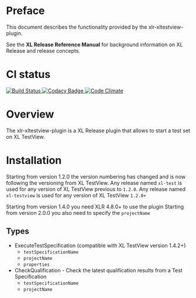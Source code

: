 # Preface #

This document describes the functionality provided by the xlr-xltestview-plugin.

See the **XL Release Reference Manual** for background information on XL Release and release concepts.


# CI status #

[![Build Status][xlr-xltestview-travis-image] ][xlr-xltestview-travis-url]
[![Codacy Badge][xlr-xltestview-codacy-image] ][xlr-xltestview-codacy-url]
[![Code Climate][xlr-xltestview-code-climate-image] ][xlr-xltestview-code-climate-url]

[xlr-xltestview-travis-image]: https://travis-ci.org/xebialabs-community/xlr-xltestview-plugin.svg?branch=master
[xlr-xltestview-travis-url]: https://travis-ci.org/xebialabs-community/xlr-xltestview-plugin
[xlr-xltestview-codacy-image]: https://api.codacy.com/project/badge/grade/27d1fc3f0d984422b6cde27b84a337d7
[xlr-xltestview-codacy-url]: https://www.codacy.com/app/joris-dewinne/xlr-xltestview-plugin
[xlr-xltestview-code-climate-image]: https://codeclimate.com/github/xebialabs-community/xlr-xltestview-plugin/badges/gpa.svg
[xlr-xltestview-code-climate-url]: https://codeclimate.com/github/xebialabs-community/xlr-xltestview-plugin

# Overview #

The xlr-xltestview-plugin is a XL Release plugin that allows to start a test set on XL TestView.

# Installation #

Starting from version 1.2.0 the version numbering has changed and is now following the versioning from XL TestView.
Any release named `xl-test` is used for any version of XL TestView previous to `1.2.0`.
Any release named `xl-testview` is used for any version of XL TestView `1.2.0+`

Starting from version 1.4.0 you need XLR 4.8.0+ to use the plugin
Starting from version 2.0.0 you also need to specify the `projectName`

## Types ##

+ ExecuteTestSpecification (compatible with XL TestView version 1.4.2+)
  * `testSpecificationName`
  * `projectName`
  * `properties`
+ CheckQualification - Check the latest qualification results from a Test Specification
  * `testSpecificationName`
  * `projectName`
